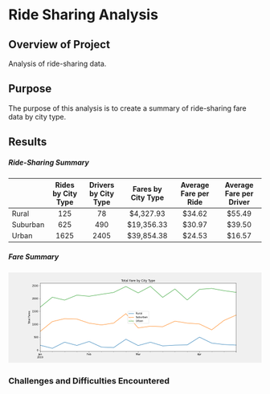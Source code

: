 # Ride Sharing Analysis

## Overview of Project

Analysis of ride-sharing data.

## Purpose

The purpose of this analysis is to create a summary of ride-sharing fare data by city type.

## Results

##### Ride-Sharing Summary
| | Rides by City Type | Drivers by City Type | Fares by City Type | Average Fare per Ride | Average Fare per Driver |
| :--- | :---: | :---: | :---: | :---: | :---: |
|Rural   | 125 | 78 | $4,327.93 | $34.62 | $55.49 |
|Suburban| 625 | 490 | $19,356.33 | $30.97 | $39.50 |
|Urban	 | 1625 | 2405 | $39,854.38 | $24.53 | $16.57 |

##### Fare Summary
![Fare Summary](https://github.com/BiscuitButter/PyBer_Analysis/blob/main/analysis/PyBer_fare_summary.png)

### Challenges and Difficulties Encountered

